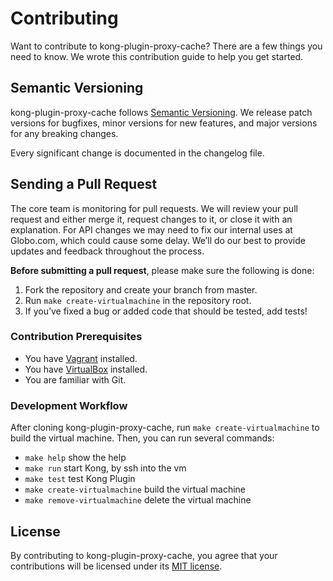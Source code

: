 # Contributing

Want to contribute to kong-plugin-proxy-cache? There are a few things you need to know. We wrote this contribution guide to help you get started.

## Semantic Versioning

kong-plugin-proxy-cache follows [Semantic Versioning](https://semver.org/spec/v2.0.0.html). We release patch versions for bugfixes, minor versions for new features, and major versions for any breaking changes.

Every significant change is documented in the changelog file.

## Sending a Pull Request

The core team is monitoring for pull requests. We will review your pull request and either merge it, request changes to it, or close it with an explanation. For API changes we may need to fix our internal uses at Globo.com, which could cause some delay. We’ll do our best to provide updates and feedback throughout the process.

**Before submitting a pull request**, please make sure the following is done:

1. Fork the repository and create your branch from master.
2. Run `make create-virtualmachine` in the repository root.
3. If you’ve fixed a bug or added code that should be tested, add tests!

### Contribution Prerequisites

* You have [Vagrant](https://www.vagrantup.com/) installed.
* You have [VirtualBox](https://www.virtualbox.org/) installed.
* You are familiar with Git.

### Development Workflow

After cloning kong-plugin-proxy-cache, run `make create-virtualmachine` to build the virtual machine. Then, you can run several commands:

* `make help` show the help
* `make run` start Kong, by ssh into the vm
* `make test` test Kong Plugin
* `make create-virtualmachine` build the virtual machine
* `make remove-virtualmachine` delete the virtual machine

## License

By contributing to kong-plugin-proxy-cache, you agree that your contributions will be licensed under its [MIT license](./LICENSE).
